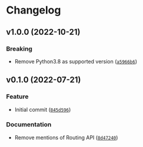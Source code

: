 # Changelog

<!--next-version-placeholder-->

## v1.0.0 (2022-10-21)
### Breaking
* Remove Python3.8 as supported version ([`a5966b6`](https://github.com/eifinger/here_transit/commit/a5966b6451166b47d75740c111bf2b835568c67d))

## v0.1.0 (2022-07-21)
### Feature
* Initial commit ([`845d596`](https://github.com/eifinger/here_transit/commit/845d5962e400443efe4918fe1361937f756ee614))

### Documentation
* Remove mentions of Routing API ([`8d47240`](https://github.com/eifinger/here_transit/commit/8d4724071203c9dc04128ffb2ea6e6a152b7f123))
